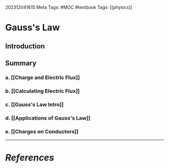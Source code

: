 202312041615
Meta Tags: #MOC #textbook 
Tags: [[physics]]

# Gauss's Law

## Introduction

## Summary

### a. [[Charge and Electric Flux]]
### b. [[Calculating Electric Flux]]
### c. [[Gauss's Law Intro]]
### d. [[Applications of Gauss's Law]]
### e. [[Charges on Conductors]]





---
# *References*